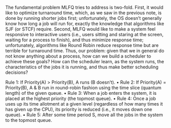 
The fundamental problem MLFQ tries to address is two-fold. First, it
would like to optimize turnaround time, which, as we saw in the previous
note, is done by running shorter jobs first; unfortunately, the OS doesn’t
generally know how long a job will run for, exactly the knowledge that
algorithms like SJF (or STCF) require. Second, MLFQ would like to make
a system feel responsive to interactive users (i.e., users sitting and staring
at the screen, waiting for a process to finish), and thus minimize response
time; unfortunately, algorithms like Round Robin reduce response time
but are terrible for turnaround time. Thus, our problem: given that we
in general do not know anything about a process, how can we build a
scheduler to achieve these goals? How can the scheduler learn, as the
system runs, the characteristics of the jobs it is running, and thus make
better scheduling decisions?

Rule 1: If Priority(A) > Priority(B), A runs (B doesn’t).
• Rule 2: If Priority(A) = Priority(B), A & B run in round-robin fashion using the time slice (quantum length) of the given queue.
• Rule 3: When a job enters the system, it is placed at the highest
priority (the topmost queue).
• Rule 4: Once a job uses up its time allotment at a given level (regardless of how many times it has given up the CPU), its priority is
reduced (i.e., it moves down one queue).
• Rule 5: After some time period S, move all the jobs in the system
to the topmost queue.
